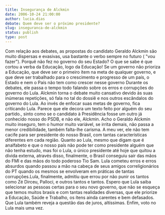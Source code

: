 ```yaml
---
title: Insegurança de Alckmin
date: 2006-10-24 21:00:00
author: lucia.dias
debate: Quem deve ser o próximo presidente?
slug: inseguranca-de-alckmin
status: publish 
type: post
---
```


Com relação aos debates, as propostas do candidato Geraldo Alckmin são muito dispersas e evasivas, usa bastante o verbo sempre no futuro ( "vou fazer"). Porquê não fez no governo do seu Estado? O que se sabe é que cortou a verba da Educação, logo da Educação! Se um governo não prioriza a Educação, que deve ser o primeiro ítem na meta de qualquer governo, e que deve ser trabalhado para o crescimento e progresso de um país, o Estado e nem o País não tem como crescer nesse governo Durante os debates, ele passa o tempo todo falando sobre os erros e corrupções do governo do Lula. Alckmin torna o debate muito cansativo devido às suas inúmeras repetições, só fala no tal do dossiê e nos outros escândalos do governo do Lula. Ao invés de enfocar suas metas de governo, fica criticando Lula. Parece que ele decora um texto feito por alguém do seu partido., sinto como se o candidato à Presidência fosse um outro já conhecido nosso do PSDB, e não ele, Alckmin. Acho o Geraldo Alckmin muito inseguro, tem o humor muito variável, se irrita demais, não passa a menor credibilidade, também falta-lhe carisma. A meu ver, ele não tem cacife para ser presidente do nosso Brasil, com tantas características diferentes em cada região. Quanto ao Lula, mesmo que digam que é analfabeto e que o nosso país não pode ter como presidente alguém que não tenha estudo, mas foi o Lula, o único presidente até hoje que quitou a dívida externa, através disso, finalmente, o Brasil conseguiu sair das mãos do FMI e das mãos do todo poderoso Tio Sam. Lula cometeu erros e erros absurdos quando passou a mão na cabeça de seus amigos correligionários do PT quando os mesmos se envolveram em práticas de tantas corrupções.Lula, finalmente, admitiu que errou por não punir os tantos como Zé Dirceu, Palloci, e outros tantos e tantos. Espero que Lula saiba selecionar as pessoas certas para o seu novo governo, que não se esqueça que temos muitos brasis e com tantas realidades diversas, que ele priorize a Educação, Saúde e Trabalho, os ítens ainda carentes e bem defasados. Que Lula também reveja a questão das de juros, altíssimas. Enfim, voto no Lula mais uma vez.
